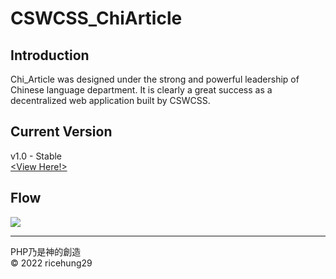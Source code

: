 # CSWCSS_ChiArticle

## Introduction 
  Chi_Article was designed under the strong and powerful leadership of Chinese language department. It is clearly a great success as a decentralized web application built by CSWCSS.
  
## Current Version
  v1.0 - Stable
  <br><a href="https://cswcss-chi-article.herokuapp.com/v1/"><View Here!></a>

## Flow
<img src="https://raw.githubusercontent.com/ricehung29/CSWCSS_ChiArticle/main/img/flow.png" >

---
PHP乃是神的創造
<br>
&copy; 2022 ricehung29
